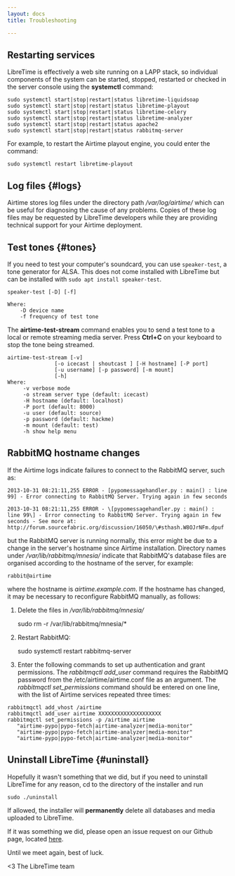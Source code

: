 ```yaml
---
layout: docs
title: Troubleshooting

---
```


## Restarting services

LibreTime is effectively a web site running on a LAPP stack, so individual components of the system can be started, stopped, restarted or checked in the server console using the **systemctl** command:

    sudo systemctl start|stop|restart|status libretime-liquidsoap
    sudo systemctl start|stop|restart|status libretime-playout
    sudo systemctl start|stop|restart|status libretime-celery
    sudo systemctl start|stop|restart|status libretime-analyzer
    sudo systemctl start|stop|restart|status apache2
    sudo systemctl start|stop|restart|status rabbitmq-server

For example, to restart the Airtime playout engine, you could enter the command:

    sudo systemctl restart libretime-playout

## Log files {#logs}

Airtime stores log files under the directory path */var/log/airtime/* which can be useful for diagnosing the cause of any problems. Copies of these log files may be requested by LibreTime developers while they are providing technical support for your Airtime deployment.

## Test tones {#tones}

If you need to test your computer's soundcard, you can use `speaker-test`, a tone generator for ALSA.
This does not come installed with LibreTime but can be installed with `sudo apt install speaker-test`.

```
speaker-test [-D] [-f]

Where:
    -D device name
    -f frequency of test tone
```

The **airtime-test-stream** command enables you to send a test tone to a local or remote streaming media server. Press **Ctrl+C** on your keyboard to stop the tone being streamed.
```
airtime-test-stream [-v]
               [-o icecast | shoutcast ] [-H hostname] [-P port]
               [-u username] [-p password] [-m mount]
               [-h]
Where:
     -v verbose mode
     -o stream server type (default: icecast)
     -H hostname (default: localhost)
     -P port (default: 8000)
     -u user (default: source)
     -p password (default: hackme)
     -m mount (default: test)
     -h show help menu
```

## RabbitMQ hostname changes

If the Airtime logs indicate failures to connect to the RabbitMQ server, such as:
```
2013-10-31 08:21:11,255 ERROR - [pypomessagehandler.py : main() : line
99] - Error connecting to RabbitMQ Server. Trying again in few seconds

2013-10-31 08:21:11,255 ERROR - \[pypomessagehandler.py : main() : line 99\] - Error connecting to RabbitMQ Server. Trying again in few seconds - See more at: http://forum.sourcefabric.org/discussion/16050/\#sthash.W8OJrNFm.dpuf
```
but the RabbitMQ server is running normally, this error might be due to a change in the server's hostname since Airtime installation. Directory names under */var/lib/rabbitmq/mnesia/* indicate that RabbitMQ's database files are organised according to the hostname of the server, for example:
```
rabbit@airtime
```
where the hostname is *airtime.example.com*. If the hostname has changed, it may be necessary to reconfigure RabbitMQ manually, as follows:

1. Delete the files in */var/lib/rabbitmq/mnesia/*

    sudo rm -r /var/lib/rabbitmq/mnesia/*

2. Restart RabbitMQ:

    sudo systemctl restart rabbitmq-server

3. Enter the following commands to set up authentication and grant permissions. The *rabbitmqctl add\_user* command requires the RabbitMQ password from the /etc/airtime/airtime.conf file as an argument. The *rabbitmqctl set\_permissions* command should be entered on one line, with the list of Airtime services repeated three times:

```
rabbitmqctl add_vhost /airtime
rabbitmqctl add_user airtime XXXXXXXXXXXXXXXXXXXX
rabbitmqctl set_permissions -p /airtime airtime
   "airtime-pypo|pypo-fetch|airtime-analyzer|media-monitor"
   "airtime-pypo|pypo-fetch|airtime-analyzer|media-monitor"
   "airtime-pypo|pypo-fetch|airtime-analyzer|media-monitor"
```

## Uninstall LibreTime {#uninstall}

Hopefully it wasn't something that we did, but if you need to uninstall LibreTime for
any reason, cd to the directory of the installer and run
```
sudo ./uninstall
```

If allowed, the installer will **permanently** delete all databases and media uploaded to
LibreTime.

If it was something we did, please open an issue request on our Github page, located
[here](https://github.com/LibreTime/libretime/issues).

Until we meet again, best of luck.

<3 The LibreTime team